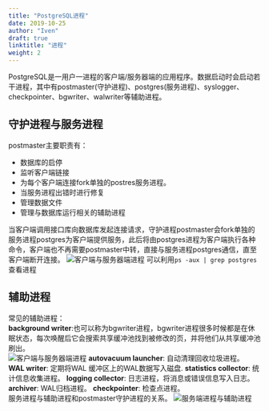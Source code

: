 ```yaml
---
title: "PostgreSQL进程"
date: 2019-10-25
author: "Iven"
draft: true
linktitle: "进程"
weight: 2
---
```


PostgreSQL是一用户一进程的客户端/服务器端的应用程序。数据启动时会启动若干进程，其中有postmaster(守护进程)、postgres(服务进程)、syslogger、checkpointer、bgwriter、walwriter等辅助进程。

<!--more-->

## 守护进程与服务进程
postmaster主要职责有：
- 数据库的启停
- 监听客户端链接
- 为每个客户端连接fork单独的postres服务进程。
- 当服务进程出错时进行修复
- 管理数据文件
- 管理与数据库运行相关的辅助进程

当客户端调用接口库向数据库发起连接请求，守护进程postmaster会fork单独的服务进程postgres为客户端提供服务，此后将由postgres进程为客户端执行各种命令，客户端也不再需要postmaster中转，直接与服务进程postgres通信，直至客户端断开连接。
![客户端与服务器端进程](/postgresql/jincheng.png)
可以利用```ps -aux | grep postgres ```查看进程

## 辅助进程
常见的辅助进程：  
**background writer**:也可以称为bgwriter进程，bgwriter进程很多时候都是在休眠状态，每次唤醒后它会搜索共享缓冲池找到被修改的页，并将他们从共享缓冲池刷出。  
![客户端与服务器端进程](/postgresql/gongxiangneicun.png)
**autovacuum launcher**: 自动清理回收垃圾进程。
**WAL writer**: 定期将WAL 缓冲区上的WAL数据写入磁盘.
**statistics collector**: 统计信息收集进程。
**logging collector**: 日志进程，将消息或错误信息写入日志。
**archiver**: WAL归档进程。
**checkpointer**: 检查点进程。  
服务进程与辅助进程和postmaster守护进程的关系。
![服务端进程与辅助进程](/postgresql/relation_ship.png)

